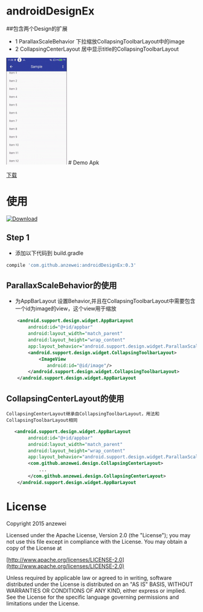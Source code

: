 # androidDesignEx

##包含两个Design的扩展

-  1 ParallaxScaleBehavior 下拉缩放CollapsingToolbarLayout中的image
-  2 CollapsingCenterLayout 居中显示title的CollapsingToolbarLayout

<img src="https://github.com/anzewei/Android-DesignEx/blob/master/ext/ezgif.com-resize.gif" />
# Demo Apk

<a href="https://github.com/anzewei/Android-DesignEx/blob/master/ext/sample-debug.apk?raw=true">下载</a>

# 使用
[ ![Download](https://api.bintray.com/packages/anzewei/maven/com.github.anzewei.design/images/download.svg) ](https://bintray.com/anzewei/maven/com.github.anzewei/0.3)

## Step 1

- 添加以下代码到 build.gradle

``` groovy
compile 'com.github.anzewei:androidDesignEx:0.3'
``` 
	
## ParallaxScaleBehavior的使用

-  为AppBarLayout 设置Behavior,并且在CollapsingToolbarLayout中需要包含一个id为image的view，这个view用于缩放

```xml
    <android.support.design.widget.AppBarLayout
        android:id="@+id/appbar"
        android:layout_width="match_parent"
        android:layout_height="wrap_content"
        app:layout_behavior="android.support.design.widget.ParallaxScaleBehavior">
		<android.support.design.widget.CollapsingToolbarLayout>
			<ImageView 
               android:id="@id/image"/>
		</android.support.design.widget.CollapsingToolbarLayout>
	</android.support.design.widget.AppBarLayout
```
## CollapsingCenterLayout的使用
	CollapsingCenterLayout继承自CollapsingToolbarLayout，用法和CollapsingToolbarLayout相同
	
```xml
   <android.support.design.widget.AppBarLayout
        android:id="@+id/appbar"
        android:layout_width="match_parent"
        android:layout_height="wrap_content"
        app:layout_behavior="android.support.design.widget.ParallaxScaleBehavior">
		<com.github.anzewei.design.CollapsingCenterLayout>
			...
		</com.github.anzewei.design.CollapsingCenterLayout>
	</android.support.design.widget.AppBarLayout
```


# License

Copyright 2015 anzewei

Licensed under the Apache License, Version 2.0 (the "License"); you may not use this file except in compliance with the License. You may obtain a copy of the License at

[http://www.apache.org/licenses/LICENSE-2.0](http://www.apache.org/licenses/LICENSE-2.0)

Unless required by applicable law or agreed to in writing, software distributed under the License is distributed on an "AS IS" BASIS, WITHOUT WARRANTIES OR CONDITIONS OF ANY KIND, either express or implied. See the License for the specific language governing permissions and limitations under the License.
